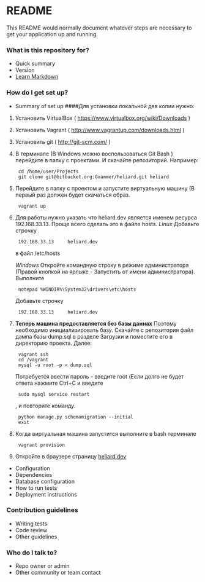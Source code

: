# README #

This README would normally document whatever steps are necessary to get your application up and running.

### What is this repository for? ###

* Quick summary
* Version
* [Learn Markdown](https://bitbucket.org/tutorials/markdowndemo)

### How do I get set up? ###

* Summary of set up
####Для установки локальной дев копии нужно:

1. Установить VirtualBox ( https://www.virtualbox.org/wiki/Downloads ) 

2. Установить Vagrant ( http://www.vagrantup.com/downloads.html ) 

3. Установить git ( http://git-scm.com/ )

4. В терминале (В Windows можно воспользоваться Git Bash )
   перейдите в папку с проектами. И скачайте репозиторий.
   Например:

        cd /home/user/Projects
        git clone git@bitbucket.org:Gvammer/heliard.git heliard

5. Перейдите в папку с проектом и запустите виртуальную машину (В первый раз должен будет скачаться образ.

        vagrant up

6. Для работы нужно указать что heliard.dev является именем ресурса 192.168.33.13.
    Проще всего сделать это в файле hosts.
    *Linux*
    Добавьте строчку 

        192.168.33.13     heliard.dev

    в файл /etc/hosts

     *Windows*
     Откройте командную строку в режиме администратора (Правой кнопкой на ярлыке - Запустить от имени администратора).
     Выполните

        notepad %WINDIR%\System32\drivers\etc\hosts

    Добавьте строчку

        192.168.33.13     heliard.dev

7. **Теперь машина предоставляется без базы даннах**
 Поэтому необходимо инициализировать базу.
 Скачайте с репозитория файл дампа базы dump.sql в разделе Загрузки 
 и поместите его в директорию проекта. Далее: 

        vagrant ssh
        cd /vagrant
        mysql -u root -p < dump.sql

    Потребуется ввести пароль - введите root 
    (Если долго не будет ответа нажмите Ctrl+C и введите 

        sudo mysql service restart

    , и повторите команду.

        python manage.py schemamigration --initial
        exit

8. Когда виртуальная машина запустится выполните в bash терминале

        vagrant provision

9. Откройте в браузере страницу [heliard.dev](http://heliard.dev)

* Configuration
* Dependencies
* Database configuration
* How to run tests
* Deployment instructions

### Contribution guidelines ###

* Writing tests
* Code review
* Other guidelines

### Who do I talk to? ###

* Repo owner or admin
* Other community or team contact